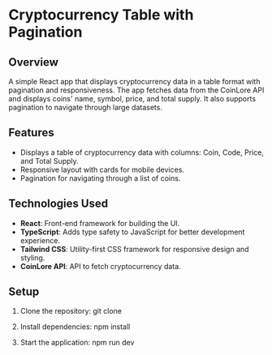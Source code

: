 # Cryptocurrency Table with Pagination

## Overview
A simple React app that displays cryptocurrency data in a table format with pagination and responsiveness. The app fetches data from the CoinLore API and displays coins' name, symbol, price, and total supply. It also supports pagination to navigate through large datasets.

## Features
- Displays a table of cryptocurrency data with columns: Coin, Code, Price, and Total Supply.
- Responsive layout with cards for mobile devices.
- Pagination for navigating through a list of coins.

## Technologies Used
- **React**: Front-end framework for building the UI.
- **TypeScript**: Adds type safety to JavaScript for better development experience.
- **Tailwind CSS**: Utility-first CSS framework for responsive design and styling.
- **CoinLore API**: API to fetch cryptocurrency data.

## Setup

1. Clone the repository:
   git clone <repository-url>

2. Install dependencies:
npm install

3. Start the application:
 npm run dev